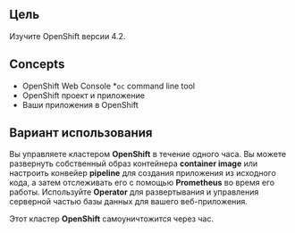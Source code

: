 ## Цель

Изучите OpenShift версии 4.2.

## Concepts

* OpenShift Web Console
*`oc` command line tool
* OpenShift проект и приложение
* Ваши приложения в OpenShift

## Вариант использования

Вы управляете кластером **OpenShift** в течение одного часа. Вы можете развернуть собственный образ контейнера **container image** или настроить конвейер **pipeline** для создания приложения из исходного кода, а затем отслеживать его с помощью **Prometheus** во время его работы. Используйте **Operator** для развертывания и управления серверной частью базы данных для вашего веб-приложения.

Этот кластер **OpenShift** самоуничтожится через час.
